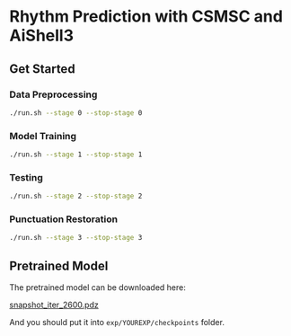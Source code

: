 # Rhythm Prediction with CSMSC and AiShell3

## Get Started
### Data Preprocessing
```bash
./run.sh --stage 0 --stop-stage 0
```
### Model Training
```bash
./run.sh --stage 1 --stop-stage 1
```
### Testing
```bash
./run.sh --stage 2 --stop-stage 2
```
### Punctuation Restoration
```bash
./run.sh --stage 3 --stop-stage 3
```
## Pretrained Model
The pretrained model can be downloaded here:

[snapshot_iter_2600.pdz](https://paddlespeech.bj.bcebos.com/Rhy_Prediction/snapshot_iter_2600.pdz)

And you should put it into `exp/YOUREXP/checkpoints` folder.
